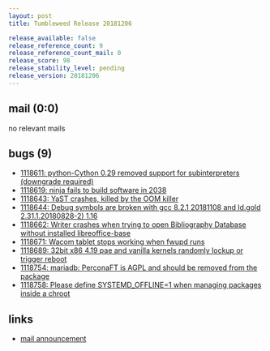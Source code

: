```yaml
---
layout: post
title: Tumbleweed Release 20181206

release_available: false
release_reference_count: 9
release_reference_count_mail: 0
release_score: 98
release_stability_level: pending
release_version: 20181206
---
```


## mail (0:0)

no relevant mails

## bugs (9)

<!--more-->

- [1118611: python-Cython 0.29 removed support for subinterpreters (downgrade required)](https://bugzilla.opensuse.org/show_bug.cgi?id=1118611)
- [1118619: ninja fails to build software in 2038](https://bugzilla.opensuse.org/show_bug.cgi?id=1118619)
- [1118643: YaST crashes, killed by the OOM killer](https://bugzilla.opensuse.org/show_bug.cgi?id=1118643)
- [1118644: Debug symbols are broken with gcc 8.2.1 20181108 and ld.gold 2.31.1.20180828-2) 1.16](https://bugzilla.opensuse.org/show_bug.cgi?id=1118644)
- [1118662: Writer crashes when trying to open Bibliography Database without installed libreoffice-base](https://bugzilla.opensuse.org/show_bug.cgi?id=1118662)
- [1118671: Wacom tablet stops working when fwupd runs](https://bugzilla.opensuse.org/show_bug.cgi?id=1118671)
- [1118689: 32bit x86 4.19 pae and vanilla kernels randomly lockup or trigger reboot](https://bugzilla.opensuse.org/show_bug.cgi?id=1118689)
- [1118754: mariadb: PerconaFT is AGPL and should be removed from the package](https://bugzilla.opensuse.org/show_bug.cgi?id=1118754)
- [1118758: Please define SYSTEMD_OFFLINE=1 when managing packages inside a chroot](https://bugzilla.opensuse.org/show_bug.cgi?id=1118758)



## links

- [mail announcement](https://lists.opensuse.org/opensuse-factory/2018-12/msg00059.html)
